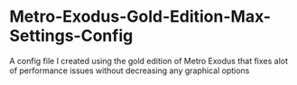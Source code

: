 # Metro-Exodus-Gold-Edition-Max-Settings-Config
A config file I created using the gold edition of Metro Exodus that fixes alot of performance issues without decreasing any graphical options

